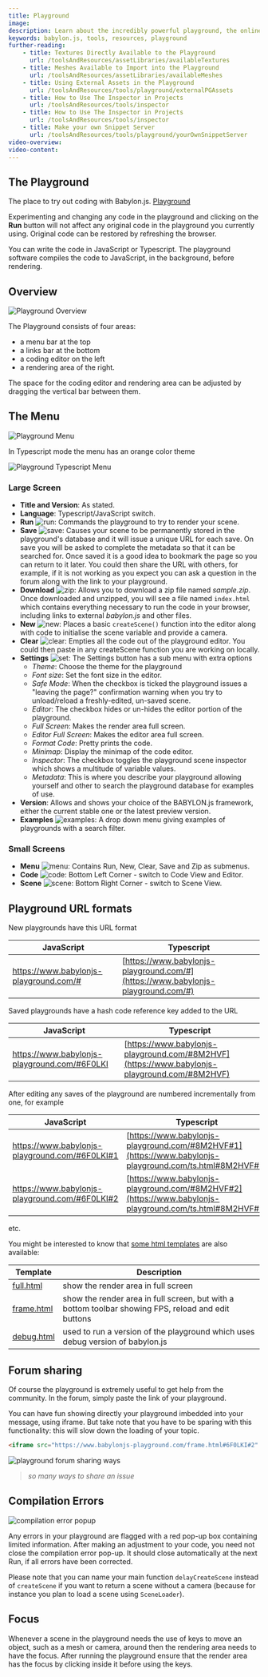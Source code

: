 ```yaml
---
title: Playground
image: 
description: Learn about the incredibly powerful playground, the online Babylon.js IDE.
keywords: babylon.js, tools, resources, playground
further-reading:
    - title: Textures Directly Available to the Playground
      url: /toolsAndResources/assetLibraries/availableTextures
    - title: Meshes Available to Import into the Playground
      url: /toolsAndResources/assetLibraries/availableMeshes
    - title: Using External Assets in the Playground
      url: /toolsAndResources/tools/playground/externalPGAssets
    - title: How to Use The Inspector in Projects
      url: /toolsAndResources/tools/inspector
    - title: How to Use The Inspector in Projects
      url: /toolsAndResources/tools/inspector
    - title: Make your own Snippet Server
      url: /toolsAndResources/tools/playground/yourOwnSnippetServer
video-overview:
video-content:
---
```



## The Playground

The place to try out coding with Babylon.js. [Playground](https://playground.babylonjs.com/)

Experimenting and changing any code in the playground and clicking on the **Run** button will not affect any original code in the playground you currently using. 
Original code can be restored by refreshing the browser.

You can write the code in JavaScript or Typescript. The playground software compiles the code to JavaScript, in the background, before rendering.

## Overview

![Playground Overview](/img/how_to/Introduction/playground.jpg)

The Playground consists of four areas:

- a menu bar at the top
- a links bar at the bottom
- a coding editor on the left
- a rendering area of the right.

The space for the coding editor and rendering area can be adjusted by dragging the vertical bar between them.

## The Menu

![Playground Menu](/img/how_to/Introduction/pgmenu.jpg)

In Typescript mode the menu has an orange color theme

![Playground Typescript Menu](/img/how_to/Introduction/pgmenu_ts.jpg)

### Large Screen

- **Title and Version**: As stated.
- **Language**: Typescript/JavaScript switch.
- **Run** ![run](/img/features/PGsupport/run.jpg): Commands the playground to try to render your scene.
- **Save** ![save](/img/features/PGsupport/save.jpg): Causes your scene to be permanently stored in the playground's database and it will issue a unique URL for each save. On save you will be asked to complete the metadata so that it can be searched for. Once saved it is a good idea to bookmark the page so you can return to it later. You could then share the URL with others, for example, if it is not working as you expect you can ask a question in the forum along with the link to your playground.
- **Download** ![zip](/img/features/PGsupport/zip.jpg): Allows you to download a zip file named *sample.zip*. Once downloaded and unzipped, you will see a file named `index.html` 
which contains everything necessary to run the code in your browser, including links to external *babylon.js* and other files.
- **New** ![new](/img/features/PGsupport/new.jpg): Places a basic `createScene()` function into the editor along with code to initialise the scene variable and provide a camera.
- **Clear** ![clear](/img/features/PGsupport/clear.jpg): Empties all the code out of the playground editor.  You could then paste in any createScene function you are working on locally.
- **Settings** ![set](/img/features/PGsupport/set.jpg): The Settings button has a sub menu with extra options
  - *Theme*: Choose the theme for the playground
  - *Font size*: Set the font size in the editor.
  - *Safe Mode*: When the checkbox is ticked the playground issues a "leaving the page?" confirmation warning when you try to unload/reload a freshly-edited, un-saved scene.
  - *Editor*: The checkbox hides or un-hides the editor portion of the playground.
  - *Full Screen*: Makes the render area full screen.
  - *Editor Full Screen*: Makes the editor area full screen.
  - *Format Code*: Pretty prints the code.
  - *Minimap*: Display the minimap of the code editor.
  - *Inspector*: The checkbox toggles the playground scene inspector which shows a multitude of variable values.
  - *Metadata*: This is where you describe your playground allowing yourself and other to search the playground database for examples of use.
- **Version**: Allows and shows your choice of the BABYLON.js framework, either the current stable one or the latest preview version.
- **Examples** ![examples](/img/features/PGsupport/ex.jpg): A drop down menu giving examples of playgrounds with a search filter.

### Small Screens

- **Menu** ![menu](/img/features/PGsupport/menu.jpg): Contains Run, New, Clear, Save and Zip as submenus.
- **Code** ![code](/img/features/PGsupport/code.jpg): Bottom Left Corner - switch to Code View and Editor.
- **Scene** ![scene](/img/features/PGsupport/scene.jpg): Bottom Right Corner - switch to Scene View.

## Playground URL formats

New playgrounds have this URL format

| JavaScript | Typescript |
|---|---|
| https://www.babylonjs-playground.com/# | [https://www.babylonjs-playground.com/#](https://www.babylonjs-playground.com/#) |

Saved playgrounds have a hash code reference key added to the URL

| JavaScript | Typescript |
|---|---|
| https://www.babylonjs-playground.com/#6F0LKI | [https://www.babylonjs-playground.com/#8M2HVF](https://www.babylonjs-playground.com/#8M2HVF) |


After editing any saves of the playground are numbered incrementally from one, for example 

| JavaScript | Typescript |
|---|---|
| https://www.babylonjs-playground.com/#6F0LKI#1 | [https://www.babylonjs-playground.com/#8M2HVF#1](https://www.babylonjs-playground.com/ts.html#8M2HVF#1) |
| https://www.babylonjs-playground.com/#6F0LKI#2 | [https://www.babylonjs-playground.com/#8M2HVF#2](https://www.babylonjs-playground.com/ts.html#8M2HVF#2) |
  
etc.

You might be interested to know that [some html templates](https://github.com/BabylonJS/Babylon.js/tree/master/Playground) are also available:

Template | Description
--- | ---
[full.html](https://www.babylonjs-playground.com/full.html#6F0LKI#2) | show the render area in full screen
[frame.html](https://www.babylonjs-playground.com/frame.html#6F0LKI#2) | show the render area in full screen, but with a bottom toolbar showing FPS, reload and edit buttons
[debug.html](https://www.babylonjs-playground.com/debug.html#6F0LKI#2) | used to run a version of the playground which uses debug version of babylon.js

## Forum sharing

Of course the playground is extremely useful to get help from the community. In the forum, simply paste the link of your playground.

You can have fun showing directly your playground imbedded into your message, using iframe. But take note that you have to be sparing with this functionality: this will slow down the loading of your topic.

```html
<iframe src="https://www.babylonjs-playground.com/frame.html#6F0LKI#2" width="400px" height="250px" ></iframe>
```

![playground forum sharing ways](/img/features/pgsupport/pg-forum-sharing-ways.jpg)
> *so many ways to share an issue*

## Compilation Errors

![compilation error popup](/img/features/pgsupport/pg-compilation-error.jpg)

Any errors in your playground are flagged with a red pop-up box containing limited information. After making an adjustment to your code, you need not close the compilation error pop-up.  It should close automatically at the next Run, if all errors have been corrected.

Please note that you can name your main function `delayCreateScene` instead of `createScene` if you want to return a scene without a camera (because for instance you plan to load a scene using `SceneLoader`).

## Focus

Whenever a scene in the playground needs the use of keys to move an object, such as a mesh or camera, around then the rendering area needs to have the focus. After running the playground ensure that the render area has the focus by clicking inside it before using the keys. 
